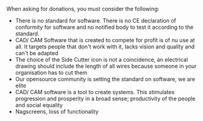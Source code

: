 When asking for donations, you must consider the following:

 - There is no standard for software. There is no CE declaration of conformity for software and no notified body to test it according to the standard.
 - CAD/ CAM Software that is created to compete for profit is of nu use at all. It targets people that don't work with it, lacks vision and quality and can't be adapted
 - The choice of the Side Cutter icon is not a coincidence, an electrical drawing should include the length of all wires because someone in your organisation has to cut them
 - Our opensource community is setting the standard on software, we are elite
 - CAD/ CAM software is a tool to create systems. This stimulates progression and prosperity in a broad sense; productivity of the people and social equality
 - Nagscreens, loss of functionality
